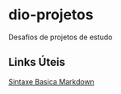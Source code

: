 # dio-projetos
Desafios de projetos de estudo

## Links Úteis
[Sintaxe Basica Markdown](https://markdownguide.org/basic-syntax/)
